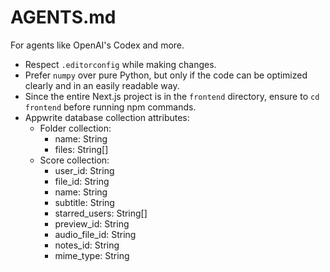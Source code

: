 # AGENTS.md

For agents like OpenAI's Codex and more.

- Respect `.editorconfig` while making changes.
- Prefer `numpy` over pure Python, but only if the code can be optimized clearly
  and in an easily readable way.
- Since the entire Next.js project is in the `frontend` directory, ensure to
  `cd frontend` before running npm commands.
- Appwrite database collection attributes:
  - Folder collection:
    - name: String
    - files: String[]
  - Score collection:
    - user_id: String
    - file_id: String
    - name: String
    - subtitle: String
    - starred_users: String[]
    - preview_id: String
    - audio_file_id: String
    - notes_id: String
    - mime_type: String
